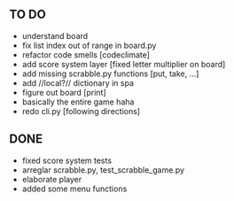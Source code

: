 ## TO DO
- understand board
- fix list index out of range in board.py 
- refactor code smells [codeclimate]
- add score system layer [fixed letter multiplier on board]
- add missing scrabble.py functions [put, take, ...]
- add //local?// dictionary in spa
- figure out board [print]
- basically the entire game haha
- redo cli.py [following directions] 

## DONE
- fixed score system tests
- arreglar scrabble.py, test_scrabble_game.py
- elaborate player
- added some menu functions